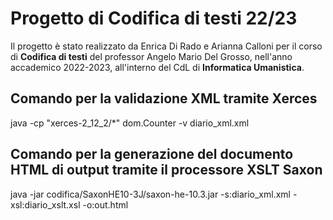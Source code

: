# <h1>Progetto di Codifica di testi 22/23 </h1>
Il progetto è stato realizzato da Enrica Di Rado e Arianna Calloni per il corso di <b>Codifica di testi</b> del professor Angelo Mario Del Grosso, nell'anno accademico 2022-2023, all'interno del CdL di <b>Informatica Umanistica</b>.
### <h2>Comando per la validazione XML tramite Xerces</h2>
java -cp "xerces-2_12_2/*" dom.Counter -v diario_xml.xml
### <h2>Comando per la generazione del documento HTML di output tramite il processore XSLT Saxon </h2>
java -jar codifica/SaxonHE10-3J/saxon-he-10.3.jar -s:diario_xml.xml -xsl:diario_xslt.xsl -o:out.html
